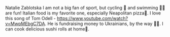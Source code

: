 Natalie Zablotska
I am not a big fan of sport, but cycling 🚴 and swimming 🏊‍♂️ are fun!
Italian food is my favorite one, especially Neapolitan pizza🍕.
I love this song of Tom Odell - https://www.youtube.com/watch?v=MwpMEbgC7DA. He is fundraising money to Ukrainians, by the way 💙💛.
I can cook delicious sushi rolls at home🍣.
